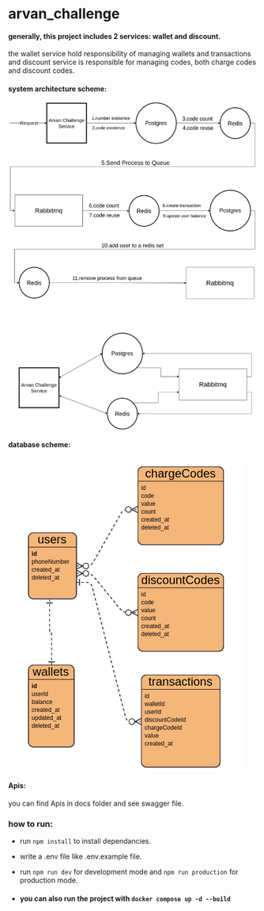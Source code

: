 # arvan_challenge

#### generally, this project includes 2 services: wallet and discount.
the wallet service hold responsibility of managing wallets and transactions and discount service is responsible for managing codes, both charge codes and discount codes.

#### system architecture scheme:
<img src="./docs/arvan_challenge_architecture.png" alt="architecture ..." title="architecture"/>

#### database scheme:
<img src="./docs/database.png" alt="database picture ..." title="database"/>

#### Apis:
you can find Apis in docs folder and see swagger file.

### how to run:

+ run ```npm install``` to install dependancies.
+ write a .env file like .env.example file.
+ run ```npm run dev``` for development mode and ```npm run production``` for production mode.

+ #### you can also run the project with ```docker compose up -d --build```